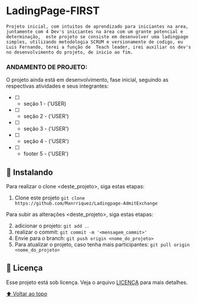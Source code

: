 # <h1>LadingPage-FIRST</h1>

`
  Projeto inicial, com intuitos de aprendizado para iniciantes na area, juntamente com 4 Dev's iniciantes na área com um grante potencial e determinação, 
  este projeto se consiste em desenvolver uma ladingpage simples, utilizando metodologia SCRUM e versionamente de codigo, eu Luis Fernando, terei a função de 
  Teach leader, irei auxiliar os dev's no desenvolvimento do projeto, de inicio ao fim.
`

### ANDAMENTO DE PROJETO:

O projeto ainda está em desenvolvimento, fase inicial, seguindo as respectivas atividades e seus integrantes:

- [ ]  - seção 1 - ('USER)
- [ ]  - seção 2 -  ('USER')
- [ ]  - seção 3 - ('USER')
- [ ]  - seção 4 - ('USER')
- [ ]  - footer 5 - ('USER')


## 🚀 Instalando <LadingPageFIRST>  
Para realizar o clone <deste_projeto>, siga estas etapas:

1. Clone este projeto `git clone https://github.com/Manrriquez/Ladingpage-AdmitExchange`

Para subir as alterações <deste_projeto>, siga estas etapas:

2. adicionar o projeto: `git add .`.
3. realizar o commit: `git commit -m '<mensagem_commit>'`
4. Envie para o branch: `git push origin <nome_do_projeto>`
5. Para atualizar o projeto, caso tenha mais participantes: `git pull origin <nome_do_projeto>`


## 📝 Licença

Esse projeto está sob licença. Veja o arquivo [LICENÇA](LICENSE.md) para mais detalhes.

[⬆ Voltar ao topo](#nome-do-projeto)<br>

